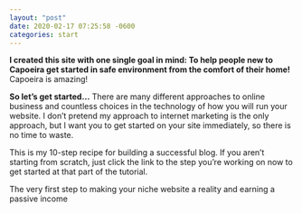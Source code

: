 ```yaml
---
layout: "post"
date: 2020-02-17 07:25:58 -0600
categories: start
---
```


__I created this site with one single goal in mind: To help people new to Capoeira get started in safe environment from the comfort of their home!__  Capoeira is amazing!

__So let’s get started…__
There are many different approaches to online business and countless choices in the technology of how you will run your website. I don’t pretend my approach to internet marketing is the only approach, but I want you to get started on your site immediately, so there is no time to waste.

This is my 10-step recipe for building a successful blog.  If you aren’t starting from scratch, just click the link to the step you’re working on now to get started at that part of the tutorial.

The very first step to making your niche website a reality and earning a passive income